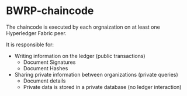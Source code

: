 # BWRP-chaincode

The chaincode is executed by each orgnaization on at least one Hyperledger Fabric peer.

It is responsible for:
* Writing information on the ledger (public transactions)
  * Document Signatures
  * Document Hashes
* Sharing private information between organizations (private queries)
  * Document details
  * Private data is stored in a private database (no ledger interaction)
